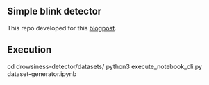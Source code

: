 ## Simple blink detector

This repo developed for this [blogpost](https://medium.com/@iaswnparaskev/a-simple-blink-detector-using-a-small-convolutional-neural-network-with-python-ba8171ae0e0b). 

## Execution
cd drowsiness-detector/datasets/
python3 execute_notebook_cli.py dataset-generator.ipynb
